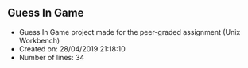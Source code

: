 ## Guess In Game
- Guess In Game project made for the peer-graded assignment (Unix Workbench)
- Created on: 28/04/2019 21:18:10
- Number of lines: 34
